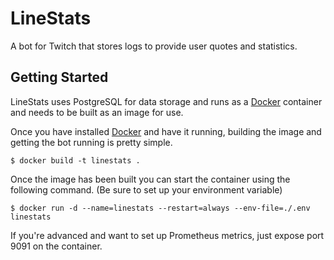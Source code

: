 # LineStats

A bot for Twitch that stores logs to provide user quotes and statistics.

## Getting Started

LineStats uses PostgreSQL for data storage and runs as a [Docker](https://docker.com/) container and needs to be built as an image for use.

Once you have installed [Docker](https://docker.com/) and have it running, building the image and getting the bot running is pretty simple.

`$ docker build -t linestats .`

Once the image has been built you can start the container using the following command. (Be sure to set up your environment variable)

`$ docker run -d --name=linestats --restart=always --env-file=./.env linestats`

If you're advanced and want to set up Prometheus metrics, just expose port 9091 on the container.
